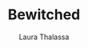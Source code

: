 ---
title: Bewitched
author: Laura Thalassa
status: Read
image: bewitched.jpg
start_date: 2Bewitched024/10/01
end_date: 2024/10/02
rating: 2
length: 443
own: false
---